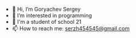 - 👋 Hi, I’m Goryachev Sergey
- 👀 I’m interested in programming
- 🌱 I'm a student of school 21
- 📫 How to reach me: serzh454545@gmail.com
